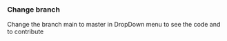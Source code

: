 ### Change branch 
Change the branch main to master in DropDown menu to see the code and to contribute
